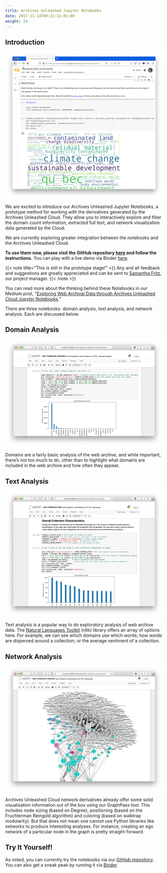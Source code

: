 ```yaml
---
title: Archives Unleashed Jupyter Notebooks
date: 2017-11-14T09:21:11-05:00
weight: 24
---
```


## Introduction

![AUK Notebook screenshot](/images/AUK_Notebook.png)

We are excited to introduce our Archives Unleashed Jupyter Notebooks, a prototype method for working with the derivatives generated by the Archives Unleashed Cloud. They allow you to interactively explore and filter the domain count information, extracted full text, and network visualization data generated by the Cloud.

We are currently exploring greater integration between the notebooks and the Archives Unleashed Cloud. 

**To use them now, please visit the GitHub repository [here](https://github.com/archivesunleashed/auk-notebooks) and follow the instructions.** You can play with a live demo via Binder [here](https://mybinder.org/v2/gh/archivesunleashed/auk-notebooks/master?filepath=auk-notebook.ipynb).

{{< note title="This is still in the prototype stage!" >}}
Any and all feedback and suggestions are greatly appreciated and can be sent to [Samantha Fritz](sam.fritz@archivesunleashed.org), our project manager.
{{< /note >}}

You can read more about the thinking behind these Notebooks in our Medium post, "[Exploring Web Archival Data through Archives Unleashed Cloud Jupyter Notebooks](https://news.archivesunleashed.org/exploring-web-archival-data-through-archives-unleashed-cloud-jupyter-notebooks-7605c6ca2b33)."

There are three notebooks: domain analysis, text analysis, and network analysis. Each are discussed below.

## Domain Analysis

![AUK Notebook screenshot](/images/AUK_Notebook_Domains.png)

Domains are a fairly basic analysis of the web archive, and while important, there’s not too much to do, other than to highlight what domains are included in the web archive and how often they appear. 

## Text Analysis

![AUK Notebook screenshot](/images/AUK_Notebook_Text.png)

Text analysis is a popular way to do exploratory analysis of web archive data. The [Natural Languages Toolkit](https://www.nltk.org) (nltk) library offers an array of options here. For example, we can see which domains use which words; how words are dispersed around a collection; or the average sentiment of a collection.

## Network Analysis

![AUK Notebook screenshot](/images/AUK_Notebook_Network.png)

Archives Unleashed Cloud network derivatives already offer some solid visualisation information out of the box using our GraphPass tool. This includes node sizing (based on Degree), positioning (based on the Fruchterman Reingold algorithm) and coloring (based on walktrap modularity). But that does not mean one cannot use Python libraries like networkx to produce interesting analyses. For instance, creating an ego network of a particular node in the graph is pretty straight-forward.

## Try It Yourself!

As noted, you can currently try the notebooks via our [GitHub repository](https://github.com/archivesunleashed/auk-notebooks). You can also get a sneak peak by running it via [Binder](https://mybinder.org/v2/gh/archivesunleashed/auk-notebooks/master?filepath=auk-notebook.ipynb).